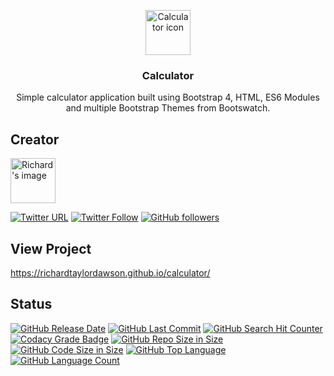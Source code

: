 <p align="center">
  <a href="https://richardtaylordawson.github.io/calculator/">
    <img src="http://icons.iconarchive.com/icons/iconsmind/outline/256/Calculator-icon.png" alt="Calculator icon" width=72 height=72>
  </a>

  <h3 align="center">Calculator</h3>

  <p align="center">
    Simple calculator application built using Bootstrap 4, HTML, ES6 Modules and multiple Bootstrap Themes from Bootswatch.
  </p>
</p>

## Creator

<a href="https://github.com/richardtaylordawson/">
   <img src="https://twitter.com/richard_codes/profile_image?size=original" alt="Richard's image" width=72 height=72>
</a>

[![Twitter URL](https://img.shields.io/twitter/url/http/shields.io.svg?style=social)](https://twitter.com/intent/tweet?text=@richard_codes)
[![Twitter Follow](https://img.shields.io/twitter/follow/richard_codes.svg?label=Follow&style=social)](https://twitter.com/intent/follow?screen_name=richard_codes)
[![GitHub followers](https://img.shields.io/github/followers/richardtaylordawson.svg?label=Follow&style=social)](https://github.com/richardtaylordawson/)

## View Project
<https://richardtaylordawson.github.io/calculator/>

## Status
[![GitHub Release Date](https://img.shields.io/github/release-date/richardtaylordawson/calculator.svg)](https://github.com/richardtaylordawson/calculator/releases)
[![GitHub Last Commit](https://img.shields.io/github/last-commit/richardtaylordawson/calculator.svg)](https://github.com/richardtaylordawson/calculator/commits/master)
[![GitHub Search Hit Counter](https://img.shields.io/github/search/richardtaylordawson/calculator/goto.svg)](https://github.com/richardtaylordawson/calculator/)
[![Codacy Grade Badge](https://api.codacy.com/project/badge/Grade/02ee35b7c3e14b6da802677e73fbdb32)](https://www.codacy.com/app/richardtaylordawson/calculator?utm_source=github.com&amp;utm_medium=referral&amp;utm_content=richardtaylordawson/calculator&amp;utm_campaign=Badge_Grade)
[![GitHub Repo Size in Size](https://img.shields.io/github/repo-size/richardtaylordawson/calculator.svg)](https://github.com/richardtaylordawson/calculator/)
[![GitHub Code Size in Size](https://img.shields.io/github/languages/code-size/richardtaylordawson/calculator.svg)](https://github.com/richardtaylordawson/calculator/)
[![GitHub Top Language](https://img.shields.io/github/languages/top/richardtaylordawson/calculator.svg)](https://github.com/richardtaylordawson/calculator/)
[![GitHub Language Count](https://img.shields.io/github/languages/count/richardtaylordawson/calculator.svg)](https://github.com/richardtaylordawson/calculator/)
